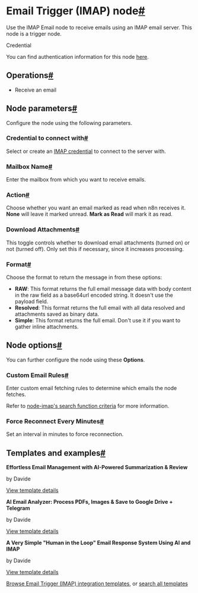 [](https://github.com/n8n-io/n8n-docs/edit/main/docs/integrations/builtin/core-nodes/n8n-nodes-base.emailimap.md "Edit this page")

# Email Trigger (IMAP) node[#](#email-trigger-imap-node "Permanent link")

Use the IMAP Email node to receive emails using an IMAP email server. This node is a trigger node.

Credential

You can find authentication information for this node [here](../../credentials/imap/).

## Operations[#](#operations "Permanent link")

*   Receive an email

## Node parameters[#](#node-parameters "Permanent link")

Configure the node using the following parameters.

### Credential to connect with[#](#credential-to-connect-with "Permanent link")

Select or create an [IMAP credential](../../credentials/imap/) to connect to the server with.

### Mailbox Name[#](#mailbox-name "Permanent link")

Enter the mailbox from which you want to receive emails.

### Action[#](#action "Permanent link")

Choose whether you want an email marked as read when n8n receives it. **None** will leave it marked unread. **Mark as Read** will mark it as read.

### Download Attachments[#](#download-attachments "Permanent link")

This toggle controls whether to download email attachments (turned on) or not (turned off). Only set this if necessary, since it increases processing.

### Format[#](#format "Permanent link")

Choose the format to return the message in from these options:

*   **RAW**: This format returns the full email message data with body content in the raw field as a base64url encoded string. It doesn't use the payload field.
*   **Resolved**: This format returns the full email with all data resolved and attachments saved as binary data.
*   **Simple**: This format returns the full email. Don't use it if you want to gather inline attachments.

## Node options[#](#node-options "Permanent link")

You can further configure the node using these **Options**.

### Custom Email Rules[#](#custom-email-rules "Permanent link")

Enter custom email fetching rules to determine which emails the node fetches.

Refer to [node-imap's search function criteria](https://github.com/mscdex/node-imap) for more information.

### Force Reconnect Every Minutes[#](#force-reconnect-every-minutes "Permanent link")

Set an interval in minutes to force reconnection.

## Templates and examples[#](#templates-and-examples "Permanent link")

**Effortless Email Management with AI-Powered Summarization & Review**

by Davide

[View template details](https://n8n.io/workflows/2862-effortless-email-management-with-ai-powered-summarization-and-review/)

**AI Email Analyzer: Process PDFs, Images & Save to Google Drive + Telegram**

by Davide

[View template details](https://n8n.io/workflows/3169-ai-email-analyzer-process-pdfs-images-and-save-to-google-drive-telegram/)

**A Very Simple "Human in the Loop" Email Response System Using AI and IMAP**

by Davide

[View template details](https://n8n.io/workflows/2907-a-very-simple-human-in-the-loop-email-response-system-using-ai-and-imap/)

[Browse Email Trigger (IMAP) integration templates](https://n8n.io/integrations/email-trigger-imap/), or [search all templates](https://n8n.io/workflows/)
